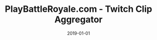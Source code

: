 ---
type: "project"
date: "2019-01-01"
title: "PlayBattleRoyale.com - Twitch Clip Aggregator"
website: "https://playbattleroyale.com"
repo: "https://github.com/crock/clip-aggregator"
techStack: "PHP JavaScript Laravel Vue.js HTML CSS SCSS"
termInMonths: 1
ongoing: false
---